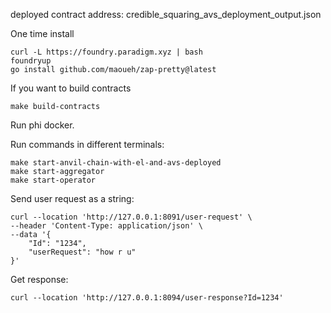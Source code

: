 deployed contract address: credible_squaring_avs_deployment_output.json

One time install
```
curl -L https://foundry.paradigm.xyz | bash
foundryup
go install github.com/maoueh/zap-pretty@latest
```

If you want to build contracts
```
make build-contracts
```

Run phi docker.

Run commands in different terminals:
```
make start-anvil-chain-with-el-and-avs-deployed
make start-aggregator
make start-operator
```

Send user request as a string:
```
curl --location 'http://127.0.0.1:8091/user-request' \
--header 'Content-Type: application/json' \
--data '{
    "Id": "1234",
    "userRequest": "how r u"
}'
```

Get response:
```
curl --location 'http://127.0.0.1:8094/user-response?Id=1234'
```
